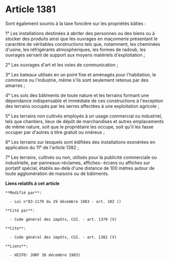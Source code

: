 # Article 1381

Sont également soumis à la taxe foncière sur les propriétés bâties : 

1° Les installations destinées à abriter des personnes ou des biens ou à stocker des produits ainsi que les ouvrages en
maçonnerie présentant le caractère de véritables constructions tels que, notamment, les cheminées d'usine, les réfrigérants
atmosphériques, les formes de radoub, les ouvrages servant de support aux moyens matériels d'exploitation ; 

2° Les ouvrages d'art et les voies de communication ; 

3° Les bateaux utilisés en un point fixe et aménagés pour l'habitation, le commerce ou l'industrie, même s'ils sont seulement
retenus par des amarres ; 

4° Les sols des bâtiments de toute nature et les terrains formant une dépendance indispensable et immédiate de ces
constructions à l'exception des terrains occupés par les serres affectées à une exploitation agricole ; 

5° Les terrains non cultivés employés à un usage commercial ou industriel, tels que chantiers, lieux de dépôt de marchandises
et autres emplacements de même nature, soit que le propriétaire les occupe, soit qu'il les fasse occuper par d'autres à titre
gratuit ou onéreux ; 

6° Les terrains sur lesquels sont édifiées des installations exonérées en application du 11° de l'article 1382 ; 

7° Les terrains, cultivés ou non, utilisés pour la publicité commerciale ou industrielle, par panneaux-réclames, affiches-
écrans ou affiches sur portatif spécial, établis au-delà d'une distance de 100 mètres autour de toute agglomération de
maisons ou de bâtiments.

**Liens relatifs à cet article**

	**Modifié par**:

	  - Loi n°83-1179 du 29 décembre 1983 - art. 102 ()

	**Cité par**:

	  - Code général des impôts, CGI. - art. 1379 (V)

	**Cite**:

	  - Code général des impôts, CGI. - art. 1382 (V)

	**Liens**:

	  - HISTO: JORF 30 décembre 1983)
